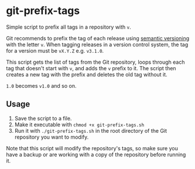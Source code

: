 # git-prefix-tags
Simple script to prefix all tags in a repository with `v`.

Git recommends to prefix the tag of each release using [semantic versioning](https://semver.org/) with the letter `v`.
When tagging releases in a version control system, the tag for a version must be `vX.Y.Z` e.g. `v3.1.0`.

This script gets the list of tags from the Git repository, loops through each tag that doesn't start with `v`, and adds the `v` prefix to it.
The script then creates a new tag with the prefix and deletes the old tag without it.

`1.0` becomes `v1.0` and so on.

## Usage
1. Save the script to a file.
2. Make it executable with `chmod +x git-prefix-tags.sh`
3. Run it with `./git-prefix-tags.sh` in the root directory of the Git repository you want to modify.

Note that this script will modify the repository's tags, so make sure you have a backup or are working with a copy of the repository before running it.
